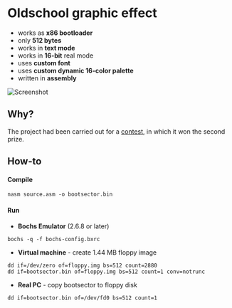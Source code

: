 # Oldschool graphic effect

- works as **x86 bootloader**
- only **512 bytes**
- works in **text mode**
- works in **16-bit** real mode
- uses **custom font**
- uses **custom dynamic 16-color palette**
- written in **assembly**

![Screenshot](https://dl.dropboxusercontent.com/u/14927513/static/github/512B-bootloader-graphic-effect.png)

## Why?
The project had been carried out for a [contest](http://gynvael.coldwind.pl/?id=612), in which it won the second prize.

## How-to

#### Compile
```
nasm source.asm -o bootsector.bin
```

#### Run

- **Bochs Emulator** (2.6.8 or later)
```
bochs -q -f bochs-config.bxrc
```

- **Virtual machine** - create 1.44 MB floppy image
```
dd if=/dev/zero of=floppy.img bs=512 count=2880
dd if=bootsector.bin of=floppy.img bs=512 count=1 conv=notrunc
```

- **Real PC** - copy bootsector to floppy disk
```
dd if=bootsector.bin of=/dev/fd0 bs=512 count=1
```
